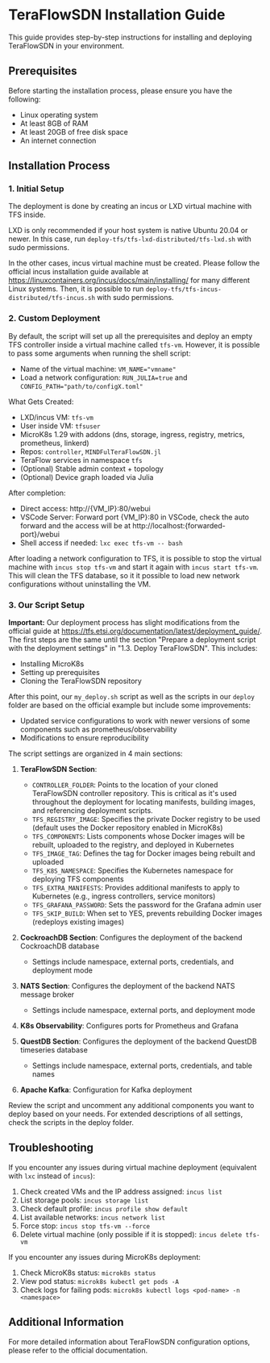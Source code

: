 # TeraFlowSDN Installation Guide

This guide provides step-by-step instructions for installing and deploying TeraFlowSDN in your environment.

## Prerequisites

Before starting the installation process, please ensure you have the following:

- Linux operating system
- At least 8GB of RAM
- At least 20GB of free disk space
- An internet connection

## Installation Process

### 1. Initial Setup

The deployment is done by creating an incus or LXD virtual machine with TFS inside. 

LXD is only recommended if your host system is native Ubuntu 20.04 or newer. In this case, run `deploy-tfs/tfs-lxd-distributed/tfs-lxd.sh` with sudo permissions.

In the other cases, incus virtual machine must be created. Please follow the official incus installation guide available at https://linuxcontainers.org/incus/docs/main/installing/ for many different Linux systems. Then, it is possible to run `deploy-tfs/tfs-incus-distributed/tfs-incus.sh` with sudo permissions.



### 2. Custom Deployment

By default, the script will set up all the prerequisites and deploy an empty TFS controller inside a virtual machine called `tfs-vm`. However, it is possible to pass some arguments when running the shell script:
- Name of the virtual machine: `VM_NAME="vmname"`
- Load a network configuration: `RUN_JULIA=true` and `CONFIG_PATH="path/to/configX.toml"`

What Gets Created:
- LXD/incus VM: `tfs-vm`
- User inside VM: `tfsuser`
- MicroK8s 1.29 with addons (dns, storage, ingress, registry, metrics, prometheus, linkerd)
- Repos: `controller`, `MINDFulTeraFlowSDN.jl`
- TeraFlow services in namespace `tfs`
- (Optional) Stable admin context + topology
- (Optional) Device graph loaded via Julia

After completion:
- Direct access: http://{VM_IP}:80/webui
- VSCode Server: Forward port {VM_IP}:80 in VSCode, check the auto forward and the access will be at http://localhost:{forwarded-port}/webui
- Shell access if needed: `lxc exec tfs-vm -- bash`

After loading a network configuration to TFS, it is possible to stop the virtual machine with `incus stop tfs-vm` and start it again with `incus start tfs-vm`. This will clean the TFS database, so it it possible to load new network configurations without uninstalling the VM.



### 3. Our Script Setup

**Important:** Our deployment process has slight modifications from the official guide at https://tfs.etsi.org/documentation/latest/deployment_guide/. The first steps are the same until the section "Prepare a deployment script with the deployment settings" in "1.3. Deploy TeraFlowSDN". This includes:
- Installing MicroK8s
- Setting up prerequisites
- Cloning the TeraFlowSDN repository

After this point, our `my_deploy.sh` script as well as the scripts in our `deploy` folder are based on the official example but include some improvements:

- Updated service configurations to work with newer versions of some components such as prometheus/observability
- Modifications to ensure reproducibility

The script settings are organized in 4 main sections:

1. **TeraFlowSDN Section**:
   - `CONTROLLER_FOLDER`: Points to the location of your cloned TeraFlowSDN controller repository. This is critical as it's used throughout the deployment for locating manifests, building images, and referencing deployment scripts.
   - `TFS_REGISTRY_IMAGE`: Specifies the private Docker registry to be used (default uses the Docker repository enabled in MicroK8s)
   - `TFS_COMPONENTS`: Lists components whose Docker images will be rebuilt, uploaded to the registry, and deployed in Kubernetes
   - `TFS_IMAGE_TAG`: Defines the tag for Docker images being rebuilt and uploaded
   - `TFS_K8S_NAMESPACE`: Specifies the Kubernetes namespace for deploying TFS components
   - `TFS_EXTRA_MANIFESTS`: Provides additional manifests to apply to Kubernetes (e.g., ingress controllers, service monitors)
   - `TFS_GRAFANA_PASSWORD`: Sets the password for the Grafana admin user
   - `TFS_SKIP_BUILD`: When set to YES, prevents rebuilding Docker images (redeploys existing images)

2. **CockroachDB Section**: Configures the deployment of the backend CockroachDB database
   - Settings include namespace, external ports, credentials, and deployment mode

3. **NATS Section**: Configures the deployment of the backend NATS message broker
   - Settings include namespace, external ports, and deployment mode

4. **K8s Observability**: Configures ports for Prometheus and Grafana

5. **QuestDB Section**: Configures the deployment of the backend QuestDB timeseries database
   - Settings include namespace, external ports, credentials, and table names

6. **Apache Kafka**: Configuration for Kafka deployment

Review the script and uncomment any additional components you want to deploy based on your needs. For extended descriptions of all settings, check the scripts in the deploy folder.



## Troubleshooting

If you encounter any issues during virtual machine deployment (equivalent with `lxc` instead of `incus`):

1. Check created VMs and the IP address assigned: `incus list`
2. List storage pools: `incus storage list`
3. Check default profile: `incus profile show default`
4. List available networks: `incus network list`
5. Force stop: `incus stop tfs-vm --force`
6. Delete virtual machine (only possible if it is stopped): `incus delete tfs-vm`


If you encounter any issues during MicroK8s deployment:

1. Check MicroK8s status: `microk8s status`
2. View pod status: `microk8s kubectl get pods -A`
3. Check logs for failing pods: `microk8s kubectl logs <pod-name> -n <namespace>`


## Additional Information

For more detailed information about TeraFlowSDN configuration options, please refer to the official documentation.
